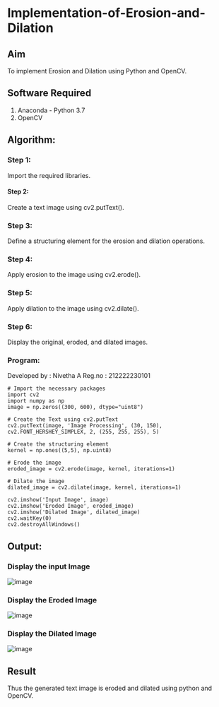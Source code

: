 # Implementation-of-Erosion-and-Dilation
## Aim
To implement Erosion and Dilation using Python and OpenCV.
## Software Required
1. Anaconda - Python 3.7
2. OpenCV
## Algorithm:
### Step 1:
Import the required libraries.

#### Step 2:
Create a text image using cv2.putText().

### Step 3:
Define a structuring element for the erosion and dilation operations.

### Step 4:
Apply erosion to the image using cv2.erode().

### Step 5:
Apply dilation to the image using cv2.dilate().

### Step 6:
Display the original, eroded, and dilated images.

### Program:
Developed by : Nivetha A
Reg.no : 212222230101
```
# Import the necessary packages
import cv2
import numpy as np
image = np.zeros((300, 600), dtype="uint8")

# Create the Text using cv2.putText
cv2.putText(image, 'Image Processing', (30, 150), cv2.FONT_HERSHEY_SIMPLEX, 2, (255, 255, 255), 5)

# Create the structuring element
kernel = np.ones((5,5), np.uint8)

# Erode the image
eroded_image = cv2.erode(image, kernel, iterations=1)

# Dilate the image
dilated_image = cv2.dilate(image, kernel, iterations=1)

cv2.imshow('Input Image', image)
cv2.imshow('Eroded Image', eroded_image)
cv2.imshow('Dilated Image', dilated_image)
cv2.waitKey(0)
cv2.destroyAllWindows()
```

## Output:

### Display the input Image
![image](https://github.com/user-attachments/assets/5bbb9bd4-99b5-40f5-bd93-b035a435543f)


### Display the Eroded Image
![image](https://github.com/user-attachments/assets/5f60b7a2-e907-48f9-baea-336b0193440c)


### Display the Dilated Image
![image](https://github.com/user-attachments/assets/07855c25-8c69-4f8c-b7ed-ad5bc067fc6c)


## Result
Thus the generated text image is eroded and dilated using python and OpenCV.
